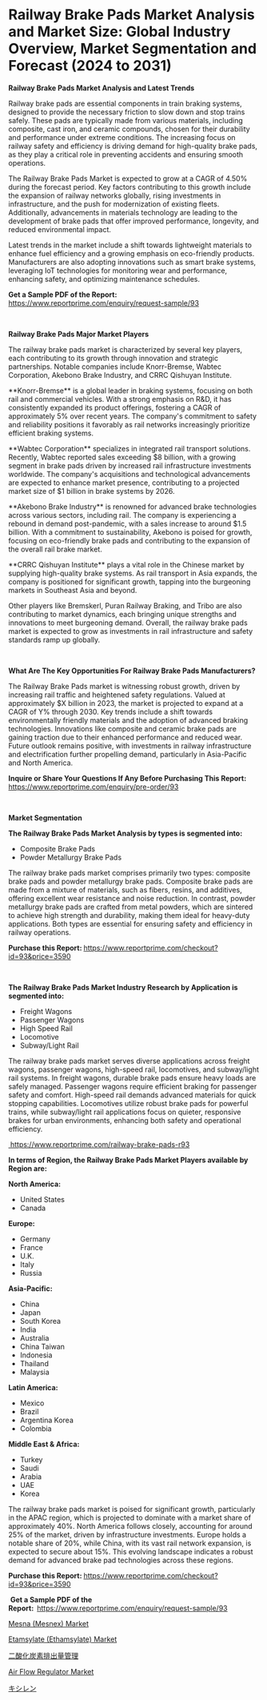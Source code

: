 <p><h1>Railway Brake Pads Market Analysis and Market Size: Global Industry Overview, Market Segmentation and Forecast (2024 to 2031)</h1></p><p><strong>Railway Brake Pads Market Analysis and Latest Trends</strong></p>
<p><p>Railway brake pads are essential components in train braking systems, designed to provide the necessary friction to slow down and stop trains safely. These pads are typically made from various materials, including composite, cast iron, and ceramic compounds, chosen for their durability and performance under extreme conditions. The increasing focus on railway safety and efficiency is driving demand for high-quality brake pads, as they play a critical role in preventing accidents and ensuring smooth operations.</p><p>The Railway Brake Pads Market is expected to grow at a CAGR of 4.50% during the forecast period. Key factors contributing to this growth include the expansion of railway networks globally, rising investments in infrastructure, and the push for modernization of existing fleets. Additionally, advancements in materials technology are leading to the development of brake pads that offer improved performance, longevity, and reduced environmental impact. </p><p>Latest trends in the market include a shift towards lightweight materials to enhance fuel efficiency and a growing emphasis on eco-friendly products. Manufacturers are also adopting innovations such as smart brake systems, leveraging IoT technologies for monitoring wear and performance, enhancing safety, and optimizing maintenance schedules.</p></p>
<p><strong>Get a Sample PDF of the Report:&nbsp;</strong> <a href="https://www.reportprime.com/enquiry/request-sample/93">https://www.reportprime.com/enquiry/request-sample/93</a></p>
<p>&nbsp;</p>
<p><strong>Railway Brake Pads Major Market Players</strong></p>
<p><p>The railway brake pads market is characterized by several key players, each contributing to its growth through innovation and strategic partnerships. Notable companies include Knorr-Bremse, Wabtec Corporation, Akebono Brake Industry, and CRRC Qishuyan Institute.</p><p>**Knorr-Bremse** is a global leader in braking systems, focusing on both rail and commercial vehicles. With a strong emphasis on R&D, it has consistently expanded its product offerings, fostering a CAGR of approximately 5% over recent years. The company's commitment to safety and reliability positions it favorably as rail networks increasingly prioritize efficient braking systems.</p><p>**Wabtec Corporation** specializes in integrated rail transport solutions. Recently, Wabtec reported sales exceeding $8 billion, with a growing segment in brake pads driven by increased rail infrastructure investments worldwide. The company's acquisitions and technological advancements are expected to enhance market presence, contributing to a projected market size of $1 billion in brake systems by 2026.</p><p>**Akebono Brake Industry** is renowned for advanced brake technologies across various sectors, including rail. The company is experiencing a rebound in demand post-pandemic, with a sales increase to around $1.5 billion. With a commitment to sustainability, Akebono is poised for growth, focusing on eco-friendly brake pads and contributing to the expansion of the overall rail brake market.</p><p>**CRRC Qishuyan Institute** plays a vital role in the Chinese market by supplying high-quality brake systems. As rail transport in Asia expands, the company is positioned for significant growth, tapping into the burgeoning markets in Southeast Asia and beyond.</p><p>Other players like Bremskerl, Puran Railway Braking, and Tribo are also contributing to market dynamics, each bringing unique strengths and innovations to meet burgeoning demand. Overall, the railway brake pads market is expected to grow as investments in rail infrastructure and safety standards ramp up globally.</p></p>
<p>&nbsp;</p>
<p><strong>What Are The Key Opportunities For Railway Brake Pads Manufacturers?</strong></p>
<p><p>The Railway Brake Pads market is witnessing robust growth, driven by increasing rail traffic and heightened safety regulations. Valued at approximately $X billion in 2023, the market is projected to expand at a CAGR of Y% through 2030. Key trends include a shift towards environmentally friendly materials and the adoption of advanced braking technologies. Innovations like composite and ceramic brake pads are gaining traction due to their enhanced performance and reduced wear. Future outlook remains positive, with investments in railway infrastructure and electrification further propelling demand, particularly in Asia-Pacific and North America.</p></p>
<p><strong>Inquire or Share Your Questions If Any Before Purchasing This Report:</strong> <a href="https://www.reportprime.com/enquiry/pre-order/93">https://www.reportprime.com/enquiry/pre-order/93</a></p>
<p>&nbsp;</p>
<p><strong>Market Segmentation</strong></p>
<p><strong>The Railway Brake Pads Market Analysis by types is segmented into:</strong></p>
<p><ul><li>Composite Brake Pads</li><li>Powder Metallurgy Brake Pads</li></ul></p>
<p><p>The railway brake pads market comprises primarily two types: composite brake pads and powder metallurgy brake pads. Composite brake pads are made from a mixture of materials, such as fibers, resins, and additives, offering excellent wear resistance and noise reduction. In contrast, powder metallurgy brake pads are crafted from metal powders, which are sintered to achieve high strength and durability, making them ideal for heavy-duty applications. Both types are essential for ensuring safety and efficiency in railway operations.</p></p>
<p><strong>Purchase this Report:&nbsp;</strong><a href="https://www.reportprime.com/checkout?id=93&price=3590">https://www.reportprime.com/checkout?id=93&price=3590</a></p>
<p>&nbsp;</p>
<p><strong>The Railway Brake Pads Market Industry Research by Application is segmented into:</strong></p>
<p><ul><li>Freight Wagons</li><li>Passenger Wagons</li><li>High Speed Rail</li><li>Locomotive</li><li>Subway/Light Rail</li></ul></p>
<p><p>The railway brake pads market serves diverse applications across freight wagons, passenger wagons, high-speed rail, locomotives, and subway/light rail systems. In freight wagons, durable brake pads ensure heavy loads are safely managed. Passenger wagons require efficient braking for passenger safety and comfort. High-speed rail demands advanced materials for quick stopping capabilities. Locomotives utilize robust brake pads for powerful trains, while subway/light rail applications focus on quieter, responsive brakes for urban environments, enhancing both safety and operational efficiency.</p></p>
<p><a href="https://www.reportprime.com/railway-brake-pads-r93">&nbsp;https://www.reportprime.com/railway-brake-pads-r93</a></p>
<p><strong>In terms of Region, the Railway Brake Pads Market Players available by Region are:</strong></p>
<p>
    <p> <strong> North America: </strong>
        <ul>
            <li>United States</li>
            <li>Canada</li>
        </ul>
        </p> 
    <p> <strong> Europe: </strong>
        <ul>
            <li>Germany</li>
            <li>France</li>
            <li>U.K.</li>
            <li>Italy</li>
            <li>Russia</li>
        </ul>
        </p> 
    <p> <strong> Asia-Pacific: </strong>
        <ul>
            <li>China</li>
            <li>Japan</li>
            <li>South Korea</li>
            <li>India</li>
            <li>Australia</li>
            <li>China Taiwan</li>
            <li>Indonesia</li>
            <li>Thailand</li>
            <li>Malaysia</li>
        </ul>
        </p> 
    <p> <strong> Latin America: </strong>
        <ul>
            <li>Mexico</li>
            <li>Brazil</li>
            <li>Argentina Korea</li>
            <li>Colombia</li>
        </ul>
        </p> 
    <p> <strong> Middle East & Africa: </strong>
        <ul>
            <li>Turkey</li>
            <li>Saudi</li>
            <li>Arabia</li>
            <li>UAE</li>
            <li>Korea</li>
        </ul>
    </p>
    </p>
<p><p>The railway brake pads market is poised for significant growth, particularly in the APAC region, which is projected to dominate with a market share of approximately 40%. North America follows closely, accounting for around 25% of the market, driven by infrastructure investments. Europe holds a notable share of 20%, while China, with its vast rail network expansion, is expected to secure about 15%. This evolving landscape indicates a robust demand for advanced brake pad technologies across these regions.</p></p>
<p><strong>Purchase this Report: </strong><a href="https://www.reportprime.com/checkout?id=93&price=3590">https://www.reportprime.com/checkout?id=93&price=3590</a></p>
<p>&nbsp;<strong>Get a Sample PDF of the Report:&nbsp;&nbsp;</strong><a href="https://www.reportprime.com/enquiry/request-sample/93">https://www.reportprime.com/enquiry/request-sample/93</a></p>
<p><strong></strong></p>
<p><p><a href="https://issuu.com/reportprime-2/docs/mesna-mesnex-market-size-2030.pptx_65abb015d42d52">Mesna (Mesnex) Market</a></p><p><a href="https://issuu.com/reportprime-2/docs/etamsylate-ethamsylate-market-size-2030.pptx">Etamsylate (Ethamsylate) Market</a></p><p><a href="https://medium.com/@raap8632/%E7%82%AD%E7%B4%A0%E6%8E%92%E5%87%BA%E9%87%8F%E7%AE%A1%E7%90%86%E5%B8%82%E5%A0%B4%E3%82%B7%E3%82%A7%E3%82%A2%E3%81%8A%E3%82%88%E3%81%B3%E6%96%B0%E3%81%97%E3%81%84%E3%83%88%E3%83%AC%E3%83%B3%E3%83%89%E5%88%86%E6%9E%90-%E3%81%9D%E3%81%AE%E7%A8%AE%E9%A1%9E-%E3%82%A2%E3%83%97%E3%83%AA%E3%82%B1%E3%83%BC%E3%82%B7%E3%83%A7%E3%83%B3-%E3%82%A8%E3%83%B3%E3%83%89%E3%83%A6%E3%83%BC%E3%82%B9%E3%81%AB%E3%82%88%E3%82%8B%E4%BA%88%E6%B8%AC-2024%E5%B9%B4%E3%81%8B%E3%82%892031%E5%B9%B4%E3%81%BE%E3%81%A7%E3%81%AE%E6%9C%9F%E9%96%93%E3%81%AB%E3%82%8F%E3%81%9F%E3%81%A3%E3%81%A6-537fc7228d0d">二酸化炭素排出量管理</a></p><p><a href="https://medium.com/@ashlyglover/air-flow-regulator-market-size-share-trends-analysis-report-by-product-electronic-air-pressure-222b70ded3f9">Air Flow Regulator Market</a></p><p><a href="https://medium.com/@raap8632/%E3%82%AD%E3%82%B7%E3%83%AC%E3%83%B3%E5%B8%82%E5%A0%B4%E3%81%AE%E8%A6%81%E7%82%B9-2024%E5%B9%B4%E3%81%8B%E3%82%892031%E5%B9%B4%E3%81%BE%E3%81%A7%E3%81%AE%E6%9C%9F%E9%96%93%E3%81%AB%E3%81%8A%E3%81%91%E3%82%8B%E4%B8%BB%E8%A6%81%E5%B8%82%E5%A0%B4%E3%83%97%E3%83%AC%E3%83%BC%E3%83%A4%E3%83%BC-%E9%9C%80%E8%A6%81%E3%81%AE%E6%8E%A8%E9%80%B2%E8%A6%81%E5%9B%A0-%E5%8F%8A%E3%81%B3%E6%8A%95%E8%B3%87%E5%88%A9%E7%9B%8A%E7%8E%87-roi-%E3%81%AE%E6%BD%9C%E5%9C%A8%E6%80%A7%E3%81%AE%E4%BA%88%E6%B8%AC-02cde3b6ff16">キシレン</a></p></p>